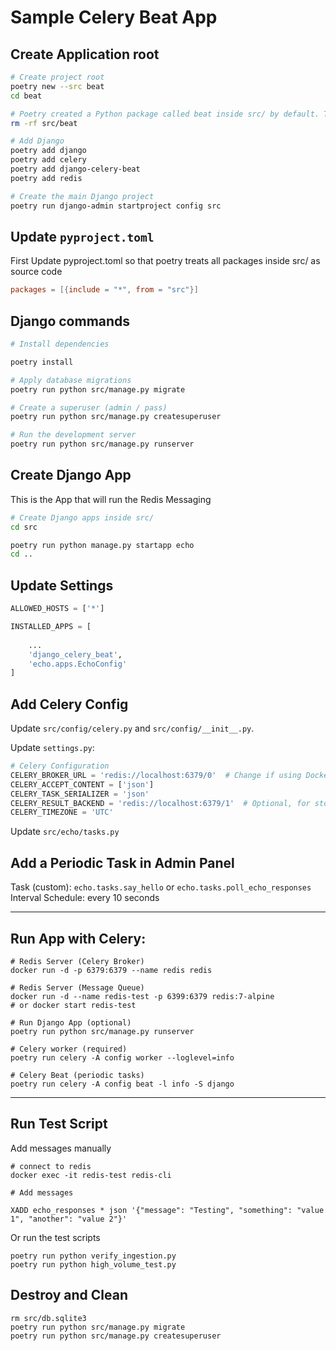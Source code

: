 # Sample Celery Beat App

## Create Application root

``` bash
# Create project root
poetry new --src beat
cd beat

# Poetry created a Python package called beat inside src/ by default. This is standard behavior for poetry new.
rm -rf src/beat

# Add Django
poetry add django
poetry add celery
poetry add django-celery-beat
poetry add redis

# Create the main Django project
poetry run django-admin startproject config src
```

## Update `pyproject.toml`

First Update pyproject.toml so that poetry treats all packages inside src/ as source code

``` toml
packages = [{include = "*", from = "src"}]
```

## Django commands

``` bash
# Install dependencies

poetry install

# Apply database migrations
poetry run python src/manage.py migrate

# Create a superuser (admin / pass)
poetry run python src/manage.py createsuperuser

# Run the development server
poetry run python src/manage.py runserver
```

## Create Django App

This is the App that will run the Redis Messaging

``` bash
# Create Django apps inside src/
cd src

poetry run python manage.py startapp echo
cd ..
```

## Update Settings

``` python
ALLOWED_HOSTS = ['*']

INSTALLED_APPS = [
    
    ...
    'django_celery_beat',
    'echo.apps.EchoConfig'
]
```

## Add Celery Config

Update `src/config/celery.py` and `src/config/__init__.py`.

Update `settings.py`:

``` python
# Celery Configuration
CELERY_BROKER_URL = 'redis://localhost:6379/0'  # Change if using Docker or a different host
CELERY_ACCEPT_CONTENT = ['json']
CELERY_TASK_SERIALIZER = 'json'
CELERY_RESULT_BACKEND = 'redis://localhost:6379/1'  # Optional, for storing results
CELERY_TIMEZONE = 'UTC'
```

Update `src/echo/tasks.py`


## Add a Periodic Task in Admin Panel

Task (custom): `echo.tasks.say_hello` or `echo.tasks.poll_echo_responses`
Interval Schedule: every 10 seconds

---

## Run App with Celery:

``` shell
# Redis Server (Celery Broker)
docker run -d -p 6379:6379 --name redis redis

# Redis Server (Message Queue)
docker run -d --name redis-test -p 6399:6379 redis:7-alpine
# or docker start redis-test

# Run Django App (optional)
poetry run python src/manage.py runserver

# Celery worker (required)
poetry run celery -A config worker --loglevel=info

# Celery Beat (periodic tasks)
poetry run celery -A config beat -l info -S django
```

---

## Run Test Script

Add messages manually
``` shell
# connect to redis
docker exec -it redis-test redis-cli

# Add messages

XADD echo_responses * json '{"message": "Testing", "something": "value 1", "another": "value 2"}'
```

Or run the test scripts

``` shell
poetry run python verify_ingestion.py
poetry run python high_volume_test.py
```


## Destroy and Clean

``` shell
rm src/db.sqlite3
poetry run python src/manage.py migrate
poetry run python src/manage.py createsuperuser
```
